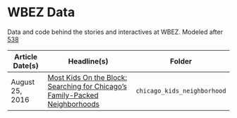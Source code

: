 # WBEZ Data
Data and code behind the stories and interactives at WBEZ. Modeled after [538](https://github.com/fivethirtyeight/data)

Article Date(s) | Headline(s) | Folder
---|---------|-------------
August 25, 2016 | [Most Kids On the Block: Searching for Chicago’s Family-Packed Neighborhoods](https://www.wbez.org/shows/curious-city/searching-for-chicagos-most-familypacked-neighborhoods/2b8c56be-fdfc-4a52-9975-c1d7b40d50d2) | `chicago_kids_neighborhood`
